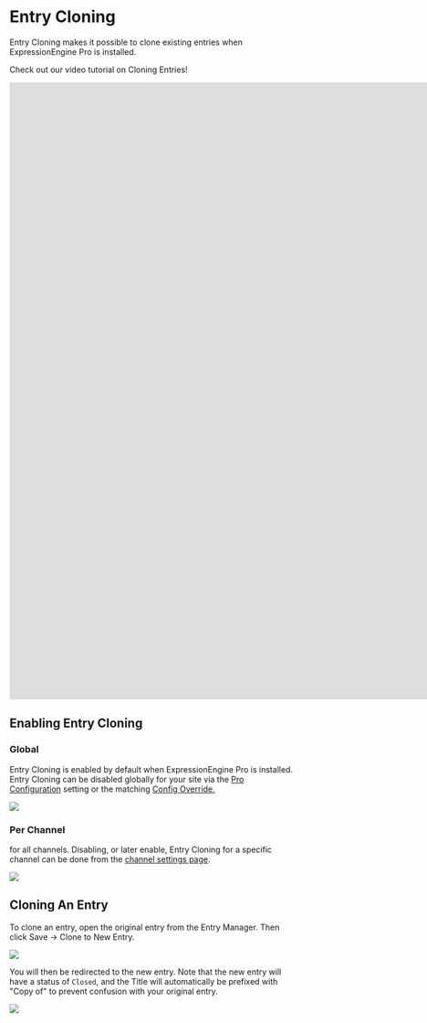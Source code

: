 <!--
    This source file is part of the open source project
    ExpressionEngine User Guide (https://github.com/ExpressionEngine/ExpressionEngine-User-Guide)

    @link      https://expressionengine.com/
    @copyright Copyright (c) 2003-2021, Packet Tide, LLC (https://packettide.com)
    @license   https://expressionengine.com/license Licensed under Apache License, Version 2.0
-->

# Entry Cloning

Entry Cloning makes it possible to clone existing entries when ExpressionEngine Pro is installed.

Check out our video tutorial on Cloning Entries!
<div class="video-wrapper">
<iframe src="https://www.youtube.com/embed/cSz7NZdQvGk?vq=HD1080&rel=0" width="1920" height="1080" frameborder="0" webkitallowfullscreen mozallowfullscreen allowfullscreen></iframe>

</div>

## Enabling Entry Cloning
### Global
Entry Cloning is enabled by default when ExpressionEngine Pro is installed. Entry Cloning can be disabled globally for your site via the [Pro Configuration](/pro/configuration.md) setting or the matching [Config Override.](/pro/configuration.md#enable_entry_cloning)

![](/_images/entry_cloning_global.png)

### Per Channel
for all channels. Disabling, or later enable, Entry Cloning for a specific channel can be done from the [channel settings page](/control-panel/channels.md#settings-tab). 

![](_images/entry_cloning_setting.png)

## Cloning An Entry
To clone an entry, open the original entry from the Entry Manager. Then click  Save -> Clone to New Entry.

![](_images/entry_cloning_menu.png)

You will then be redirected to the new entry. Note that the new entry will have a status of `Closed`, and the Title will automatically be prefixed with "Copy of" to prevent confusion with your original entry.


![](_images/entry_cloning_animation.gif)
